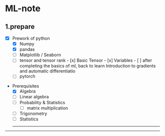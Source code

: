 # ML-note

## 1.prepare

- [x] Prework of python
  - [x] Numpy
  - [x] pandas
  - [ ] Matplotlib / Seaborn
  - [ ] tensor and tensor rank
        - [x] Basic Tensor
        - [x] Variables 
        - [ ] after completing the basics of ml, back to learn Introduction to gradients and automatic differentiatio
  - [ ] pytorch
- Prerequisites
  - [x] Algebra
  - [ ] Linear algebra
  - [ ] Probability & Statistics
    - [ ] matrix multiplication
  - [ ] Trigonometry
  - [ ] Statistics
  ***
---
